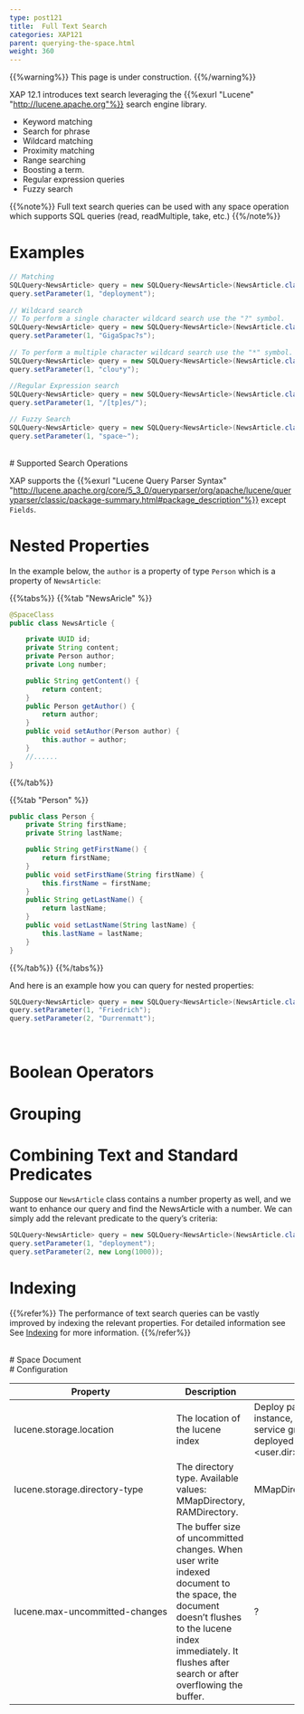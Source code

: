 ```yaml
---
type: post121
title:  Full Text Search
categories: XAP121
parent: querying-the-space.html
weight: 360
---
```


{{%warning%}}
This page is under construction.
{{%/warning%}}


XAP 12.1 introduces text search leveraging the {{%exurl "Lucene" "http://lucene.apache.org"%}} search engine library. 

- Keyword matching
- Search for phrase 
- Wildcard matching
- Proximity matching  
- Range searching
- Boosting a term.
- Regular expression queries
- Fuzzy search
    
{{%note%}}
Full text search queries can be used with any space operation which supports SQL queries (read, readMultiple, take, etc.)
{{%/note%}}

# Examples
 
```java
// Matching 
SQLQuery<NewsArticle> query = new SQLQuery<NewsArticle>(NewsArticle.class, "content text:match ?");
query.setParameter(1, "deployment"); 
    
// Wildcard search
// To perform a single character wildcard search use the "?" symbol. 
SQLQuery<NewsArticle> query = new SQLQuery<NewsArticle>(NewsArticle.class, "content text:match ?");
query.setParameter(1, "GigaSpac?s");
		
// To perform a multiple character wildcard search use the "*" symbol.
SQLQuery<NewsArticle> query = new SQLQuery<NewsArticle>(NewsArticle.class, "content text:match ?");
query.setParameter(1, "clou*y");
	
//Regular Expression search
SQLQuery<NewsArticle> query = new SQLQuery<NewsArticle>(NewsArticle.class, "content text:match ?");
query.setParameter(1, "/[tp]es/");

// Fuzzy Search
SQLQuery<NewsArticle> query = new SQLQuery<NewsArticle>(NewsArticle.class, "content text:match ?");
query.setParameter(1, "space~");
``` 

<br> 
# Supported Search Operations
 
XAP supports the {{%exurl "Lucene Query Parser Syntax" "http://lucene.apache.org/core/5_3_0/queryparser/org/apache/lucene/queryparser/classic/package-summary.html#package_description"%}} except `Fields`.
 
  
 
# Nested Properties

In the example below, the `author` is a property of type `Person`  which is a property of `NewsArticle`:

{{%tabs%}}
{{%tab "NewsAricle" %}}
```java
@SpaceClass
public class NewsArticle {

	private UUID id;
	private String content;
	private Person author;
	private Long number;

	public String getContent() {
		return content;
	}
	public Person getAuthor() {
		return author;
	}
	public void setAuthor(Person author) {
		this.author = author;
	}
    //......
}
```
{{%/tab%}}

{{%tab "Person" %}}
```java
public class Person {
	private String firstName;
	private String lastName;

	public String getFirstName() {
		return firstName;
	}
	public void setFirstName(String firstName) {
		this.firstName = firstName;
	}
	public String getLastName() {
		return lastName;
	}
	public void setLastName(String lastName) {
		this.lastName = lastName;
	}
}
```
{{%/tab%}}
{{%/tabs%}}

And here is an example how you can query for nested properties:

```java
SQLQuery<NewsArticle> query = new SQLQuery<NewsArticle>(NewsArticle.class, "author.firstName text:match ? AND  author.lastName text:match ?");
query.setParameter(1, "Friedrich");
query.setParameter(2, "Durrenmatt");
```

<br>


#  Boolean Operators


# Grouping 


# Combining Text and Standard Predicates

Suppose our `NewsArticle` class contains a number property as well, and we want to enhance our query and find the NewsArticle with a number. We can simply add the relevant predicate to the query’s criteria:

```java
SQLQuery<NewsArticle> query = new SQLQuery<NewsArticle>(NewsArticle.class, "content text:match ? AND number < ?");
query.setParameter(1, "deployment");
query.setParameter(2, new Long(1000));	
```


# Indexing



{{%refer%}}
The performance of text search queries can be vastly improved by indexing the relevant  properties. For detailed information see See [Indexing](./indexing-text-search.html) for more information.
{{%/refer%}}


<br>
# Space Document


<br>
# Configuration


|   Property   | Description |  Default |
|--------------|-------------|----------|
|lucene.storage.location        | The location of the lucene index|Deploy path of this space instance, when deployed in the service grid. When not deployed in the service grid <user.dir>/xap/full_text_search|
|lucene.storage.directory-type  | The directory type. Available values: MMapDirectory, RAMDirectory. | MMapDirectory|
|<nobr>lucene.max-uncommitted-changes<nobr> | The buffer size of uncommitted changes. When user write indexed document to the space, the document doesn’t flushes to the lucene index immediately. It flushes after search or after overflowing the buffer.| ? |


 